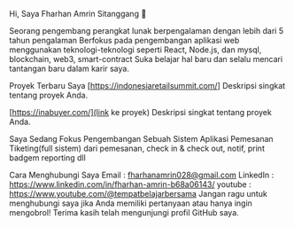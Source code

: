 Hi, Saya Fharhan Amrin Sitanggang 👋

Seorang pengembang perangkat lunak berpengalaman dengan lebih dari 5 tahun pengalaman
Berfokus pada pengembangan aplikasi web menggunakan teknologi-teknologi seperti React, Node.js, dan mysql, blockchain, web3, smart-contract
Suka belajar hal baru dan selalu mencari tantangan baru dalam karir saya.

Proyek Terbaru Saya
[https://indonesiaretailsummit.com/]
Deskripsi singkat tentang proyek Anda.

[https://inabuyer.com/](link ke proyek)
Deskripsi singkat tentang proyek Anda.

Saya Sedang Fokus Pengembangan Sebuah Sistem Aplikasi Pemesanan Tiketing(full sistem) dari pemesanan, check in & check out, notif, print badgem reporting dll

Cara Menghubungi Saya
Email    : fharhanamrin028@gmail.com
LinkedIn : https://www.linkedin.com/in/fharhan-amrin-b68a06143/
youtube  : https://www.youtube.com/@tempatbelajarbersama
Jangan ragu untuk menghubungi saya jika Anda memiliki pertanyaan atau hanya ingin mengobrol! Terima kasih telah mengunjungi profil GitHub saya.
